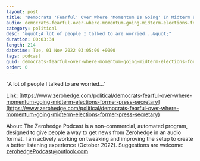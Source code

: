 ```yaml
---
layout: post
title: "Democrats 'Fearful' Over Where 'Momentum Is Going' In Midterm Elections: Former Press Secretary"
audio: democrats-fearful-over-where-momentum-going-midterm-elections-former-press-secretary-0
category: political
desc: "&quot;A lot of people I talked to are worried...&quot;"
duration: 00:03:34
length: 214
datetime: Tue, 01 Nov 2022 03:05:00 +0000
tags: podcast
guid: democrats-fearful-over-where-momentum-going-midterm-elections-former-press-secretary-0
order: 0
---
```

&quot;A lot of people I talked to are worried...&quot;

Link: [https://www.zerohedge.com/political/democrats-fearful-over-where-momentum-going-midterm-elections-former-press-secretary](https://www.zerohedge.com/political/democrats-fearful-over-where-momentum-going-midterm-elections-former-press-secretary)

About: The Zerohedge Podcast is a non-commercial, automated program, designed to give people a way to get news from Zerohedge in an audio format.  I am actively working on tweaking and improving the setup to create a better listening experience (October 2022).  Suggestions are welcome: [zerohedgePodcast@outlook.com](mailto:zerohedgePodcast@outlook.com)